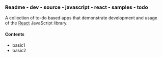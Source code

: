 ### Readme - dev - source - javascript - react - samples - todo

A collection of to-do based apps that demonstrate development and usage of the [React](http://facebook.github.io/react/index.html) JavaScript library.

#### Contents
* basic1
* basic2

